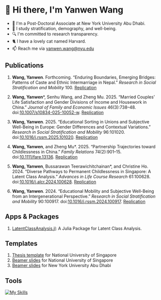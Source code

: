 # 👋 Hi there, I'm Yanwen Wang

- 💼 I'm a Post-Doctoral Associate at New York University Abu Dhabi.
- 🔭 I study stratification, demography, and well-being.
- 🔍️ I'm committed to research transparency.
- 🐈️ I have a lovely cat named Harvard.
- 📫 Reach me via <yanwen.wang@nyu.edu>

## Publications

1. **Wang, Yanwen**. Forthcoming. “Enduring Boundaries, Emerging Bridges: Patterns of Caste and Ethnic Intermarriage in Nepal.” *Research in Social Stratification and Mobility* 100. [Replication](https://github.com/yanwenwang24/Intercaste-Marriage-Nepal)

2. **Wang, Yanwen**\*, Senhu Wang, and Zheng Mu. 2025. “Married Couples’ Life Satisfaction and Gender Divisions of Income and Housework in China.” *Journal of Family and Economic Issues* 46(3):738–48. doi:[10.1007/s10834-025-10052-w](https://doi.org/10.1007/s10834-025-10052-w). [Replication](https://github.com/yanwenwang24/Income-Housework-SWB-China)

3. **Wang, Yanwen**. 2025. “Educational Sorting in Unions and Subjective Well-Being in Europe: Gender Differences and Contextual Variations.” *Research in Social Stratification and Mobility* 96:101020. doi:[10.1016/j.rssm.2025.101020](https://doi.org/10.1016/j.rssm.2025.101020). [Replication](https://github.com/yanwenwang24/Edu-Sorting-SWB-Europe)

4. **Wang, Yanwen**, and Zheng Mu\*. 2025. “Partnership Trajectories toward Childlessness in China.” *Family Relations* 74(2):901–15. doi:[10.1111/fare.13136](https://doi.org/10.1111/fare.13136). [Replication](https://github.com/yanwenwang24/Trajectories-Childlessness-China)

5. **Wang, Yanwen**, Bussarawan Teerawichitchainan\*, and Christine Ho. 2024. “Diverse Pathways to Permanent Childlessness in Singapore: A Latent Class Analysis.” *Advances in Life Course Research* 61:100628. doi:[10.1016/j.alcr.2024.100628](https://doi.org/10.1016/j.alcr.2024.100628). [Replication](https://github.com/yanwenwang24/Pathways-Childlessness-Singapore)

6. **Wang, Yanwen**. 2024. “Educational Mobility and Subjective Well-Being from an Intergenerational Perspective.” *Research in Social Stratification and Mobility* 90:100917. doi:[10.1016/j.rssm.2024.100917](https://doi.org/10.1016/j.rssm.2024.100917). [Replication](https://github.com/yanwenwang24/Edu-Mobility-SWB)

## Apps & Packages

1. [LatentClassAnalysis.jl](https://github.com/yanwenwang24/LatentClassAnalysis.jl): A Julia Package for Latent Class Analysis.

## Templates

1. [Thesis template](https://github.com/yanwenwang24/NUS-Thesis-Latex-Template) for National University of Singapore
2. [Beamer slides](https://github.com/yanwenwang24/NUS-Beamer-Slides) for National University of Singapore
3. [Beamer slides](https://github.com/yanwenwang24/NYUAD-Beamer-Slides) for New York University Abu Dhabi

## Tools

[![My Skills](https://skillicons.dev/icons?i=r,python,julia,vscode,obsidian&theme=dark)](https://skillicons.dev)
